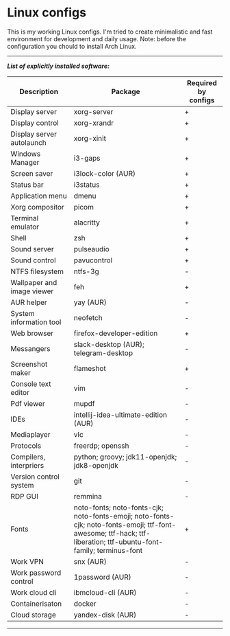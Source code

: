 # Linux configs

This is my working Linux configs. I'm tried to create minimalistic and fast environment for development and daily usage.
Note: before the configuration you chould to install Arch Linux.
***
***List of explicitly installed software:***

Description                | Package                                                                                      | Required by configs
---------------------------|----------------------------------------------------------------------------------------------|---------------------
Display server             | xorg-server                                                                                  | +
Display control            | xorg-xrandr                                                                                  | +
Display server autolaunch  | xorg-xinit                                                                                   | +
Windows Manager            | i3-gaps                                                                                      | +
Screen saver               | i3lock-color (AUR)                                                                           | +
Status bar                 | i3status                                                                                     | +
Application menu           | dmenu                                                                                        | +
Xorg compositor            | picom                                                                                        | +
Terminal emulator          | alacritty                                                                                    | +
Shell                      | zsh                                                                                          | +
Sound server               | pulseaudio                                                                                   | +
Sound control              | pavucontrol                                                                                  | +
NTFS filesystem            | ntfs-3g                                                                                      | -
Wallpaper and image viewer | feh                                                                                          | +
AUR helper                 | yay (AUR)                                                                                    | -
System information tool    | neofetch                                                                                     | -
Web browser                | firefox-developer-edition                                                                    | +
Messangers                 | slack-desktop (AUR); telegram-desktop                                                        | -
Screenshot maker           | flameshot                                                                                    | +
Console text editor        | vim                                                                                          | -
Pdf viewer                 | mupdf                                                                                        | -
IDEs                       | intellij-idea-ultimate-edition (AUR)                                                         | -
Mediaplayer                | vlc                                                                                          | -
Protocols                  | freerdp; openssh                                                                             | -
Compilers, interpriers     | python; groovy; jdk11-openjdk; jdk8-openjdk                                                  | -
Version control system     | git                                                                                          | -
RDP GUI                    | remmina                                                                                      | -
Fonts                      | noto-fonts; noto-fonts-cjk; noto-fonts-emoji; noto-fonts-cjk; noto-fonts-emoji; ttf-font-awesome; ttf-hack; ttf-liberation; ttf-ubuntu-font-family; terminus-font | +
Work VPN                   | snx (AUR)                                                                                    | -
Work password control      | 1password (AUR)                                                                              | -
Work cloud cli             | ibmcloud-cli (AUR)                                                                           | -
Containerisaton            | docker                                                                                       | -
Cloud storage              | yandex-disk (AUR)                                                                            | -
***
